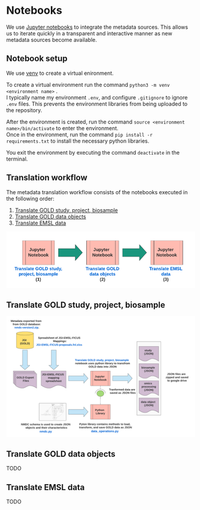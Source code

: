 
# Notebooks
We use [Jupyter notebooks](https://jupyter.org/) to integrate the metadata sources. This allows us to iterate quickly in a transparent and interactive manner as new metadata sources become available. 

## Notebook setup
We use [venv](https://docs.python.org/3/tutorial/venv.html) to create a virtual enironment.  

To create a virtual environment run the command `python3 -m venv <environment name>`  .  
I typically name my environment `.env`, and configure `.gitignore` to ignore `.env` files. This prevents the environment libraries from being uploaded to the repository.  

After the environment is created, run the command `source <environment name>/bin/activate` to enter the environment.  
Once in the environment, run the command `pip install -r requirements.txt` to install the necessary python libraries.

You exit the environment by executing the command `deactivate` in the terminal.

## Translation workflow

The metadata translation workflow consists of the notebooks executed in the following order:
1. [Translate GOLD study, project, biosample](https://github.com/microbiomedata/nmdc-metadata/blob/master/metadata-translation/notebooks/translate-GOLD-study-project-biosample.ipynb)
2. [Translate GOLD data objects](https://github.com/microbiomedata/nmdc-metadata/blob/master/metadata-translation/notebooks/translate-GOLD-data-objects.ipynb)
3. [Translate EMSL data](https://github.com/microbiomedata/nmdc-metadata/blob/master/metadata-translation/notebooks/translate-EMSL-data.ipynb)

![img](images/NMDC-jupyter-translation-workflow.png)

## Translate GOLD study, project, biosample

![img](images/GOLD-study-project-biosample-translation.png)

## Translate GOLD data objects

TODO

## Translate EMSL data

TODO
